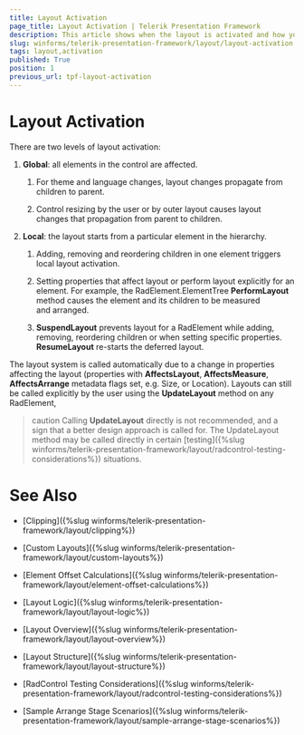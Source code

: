 ```yaml
---
title: Layout Activation
page_title: Layout Activation | Telerik Presentation Framework
description: This article shows when the layout is activated and how you can update it manually. 
slug: winforms/telerik-presentation-framework/layout/layout-activation
tags: layout,activation
published: True
position: 1
previous_url: tpf-layout-activation
---
```


# Layout Activation

There are two levels of layout activation: 

1. __Global__: all elements in the control are affected. 

    1. For theme and language changes, layout changes propagate from children to parent.

    1. Control resizing by the user or by outer layout causes layout changes that propagation from parent to children. 

1. __Local__: the layout starts from a particular element in the hierarchy. 

    1. Adding, removing and reordering children in one element triggers local layout activation. 

    1. Setting properties that affect layout or perform layout explicitly for an element. For example, the RadElement.ElementTree __PerformLayout__ method causes the element and its children to be measured and arranged. 

    1. __SuspendLayout__ prevents layout for a RadElement while adding, removing, reordering children or when setting specific properties. __ResumeLayout__ re-starts the deferred layout. 

The layout system is called automatically due to a change in properties affecting the layout (properties with __AffectsLayout__, __AffectsMeasure__, __AffectsArrange__ metadata flags set, e.g. Size, or Location). Layouts can still be called explicitly by the user using the __UpdateLayout__ method on any RadElement,

>caution Calling __UpdateLayout__ directly is not recommended, and a sign that a better design approach is called for. The UpdateLayout method may be called directly in certain [testing]({%slug winforms/telerik-presentation-framework/layout/radcontrol-testing-considerations%}) situations.
>


# See Also
* [Clipping]({%slug winforms/telerik-presentation-framework/layout/clipping%})

* [Custom Layouts]({%slug winforms/telerik-presentation-framework/layout/custom-layouts%})

* [Element Offset Calculations]({%slug winforms/telerik-presentation-framework/layout/element-offset-calculations%})

* [Layout Logic]({%slug winforms/telerik-presentation-framework/layout/layout-logic%})

* [Layout Overview]({%slug winforms/telerik-presentation-framework/layout/layout-overview%})

* [Layout Structure]({%slug winforms/telerik-presentation-framework/layout/layout-structure%})

* [RadControl Testing Considerations]({%slug winforms/telerik-presentation-framework/layout/radcontrol-testing-considerations%})

* [Sample Arrange Stage Scenarios]({%slug winforms/telerik-presentation-framework/layout/sample-arrange-stage-scenarios%})

